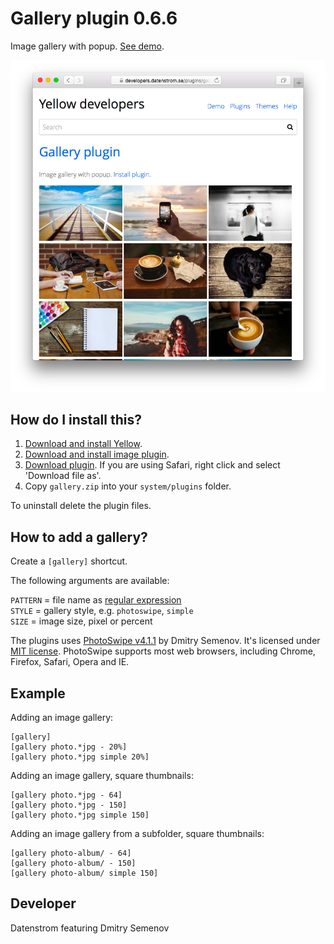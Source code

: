 Gallery plugin 0.6.6
====================
Image gallery with popup. [See demo](https://developers.datenstrom.se/plugins/gallery-plugin).

<p align="center"><img src="gallery-screenshot.png?raw=true" alt="Screenshot"></p>

## How do I install this?

1. [Download and install Yellow](https://github.com/datenstrom/yellow/).
2. [Download and install image plugin](https://github.com/datenstrom/yellow-plugins/tree/master/image).
3. [Download plugin](https://github.com/datenstrom/yellow-plugins/raw/master/zip/gallery.zip). If you are using Safari, right click and select 'Download file as'.
4. Copy `gallery.zip` into your `system/plugins` folder.

To uninstall delete the plugin files.

## How to add a gallery?

Create a `[gallery]` shortcut.

The following arguments are available:
  
`PATTERN` = file name as [regular expression](https://en.wikipedia.org/wiki/Regular_expression)  
`STYLE` = gallery style, e.g. `photoswipe`, `simple`  
`SIZE` = image size, pixel or percent

The plugins uses [PhotoSwipe v4.1.1](http://photoswipe.com) by Dmitry Semenov. It's licensed under [MIT license](https://opensource.org/licenses/MIT). PhotoSwipe supports most web browsers, including Chrome, Firefox, Safari, Opera and IE.

## Example

Adding an image gallery:

    [gallery]
    [gallery photo.*jpg - 20%]
    [gallery photo.*jpg simple 20%]

Adding an image gallery, square thumbnails:

    [gallery photo.*jpg - 64]
    [gallery photo.*jpg - 150]
    [gallery photo.*jpg simple 150]

Adding an image gallery from a subfolder, square thumbnails:

    [gallery photo-album/ - 64]
    [gallery photo-album/ - 150]
    [gallery photo-album/ simple 150]

## Developer

Datenstrom featuring Dmitry Semenov

